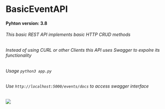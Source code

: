 # BasicEventAPI  
#### Pyhton version: 3.8  
###### This basic REST API implements basic HTTP CRUD methods  
###### Instead of using CURL or other Clients this API uses Swagger to expolre its functionality
###### Usage `python3 app.py`    
###### Use `http://localhost:5000/events/docs` to access swagger interface  
[![](https://i.ibb.co/hDThzTh/swagger.png)](https://i.ibb.co/hDThzTh/swagger.png)